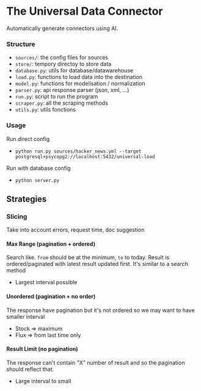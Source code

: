 # The Universal Data Connector

Automatically generate connectors using AI.

### Structure

- `sources/`: the config files for sources
- `store/`: tempory directoy to store data
- `database.py`: utils for database/datawarehouse
- `load.py`: functions to load data into the destination
- `model.py`: functions for modelisation / normalization
- `parser.py`: api response parser (json, xml, ...)
- `run.py`: script to run the program
- `scraper.py`: all the scraping methods
- `utils.py`: utils fonctions

### Usage

Run direct config

- `python run.py sources/hacker_news.yml --target postgresql+psycopg2://localhost:5432/universal-load`

Run with database config

- `python server.py`

## Strategies

### Slicing

Take into account errors, request time, doc suggestion

#### Max Range (pagination + ordered)

Search like.
`from` should be at the minimum, `to` to today.
Result is ordered/paginated with latest result updated first.
It's similar to a search method

- Largest interval possible

#### Unordered (pagination + no order)

The response have pagination but it's not ordered so we may want to have smaller interval

- Stock => maximum
- Flux => from last time only

#### Result Limit (no pagination)

The response can't contain "X" number of result and so the pagination should reflect that.

- Large interval to small
